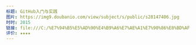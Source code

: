 ```yaml
---
标题: GitHub入门与实践
图片: https://img9.doubanio.com/view/subject/s/public/s28147406.jpg
时时: 2015
链接: file:///C:/%E7%94%B5%E5%AD%90%E4%B9%A6%E7%AE%A1%E7%90%86%E8%BD%AF%E4%BB%B6/%E8%AE%A1%E7%AE%97%E6%9C%BA_%E7%9C%8B%E5%AE%8C%E7%9A%84/Wei%20Zhi/GitHubRu%20Men%20Yu%20Shi%20Jian%20%20(Da%20Zhong%20(10)/GitHubRu%20Men%20Yu%20Shi%20Jian%20%20(Da%20Z%20-%20Wei%20Zhi.pdf
评价: ★★★★
---
```


